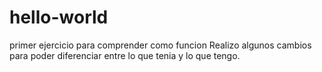 # hello-world
primer ejercicio para comprender como funcion
Realizo algunos cambios para poder diferenciar entre lo que tenia y lo que tengo.
